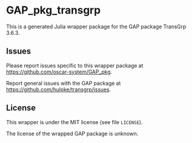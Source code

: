 # GAP_pkg_transgrp

This is a generated Julia wrapper package for the GAP package TransGrp 3.6.3.

## Issues

Please report issues specific to this wrapper package at <https://github.com/oscar-system/GAP_pkg>.

Report general issues with the GAP package at <https://github.com/hulpke/transgrp/issues>.

## License

This wrapper is under the MIT license (see file `LICENSE`).

The license of the wrapped GAP package is unknown.
